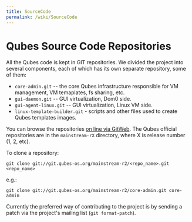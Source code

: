```yaml
---
title: SourceCode
permalink: /wiki/SourceCode
---
```


Qubes Source Code Repositories
==============================

All the Qubes code is kept in GIT repositories. We divided the project into several components, each of which has its own separate repository, some of them:

-   `core-admin.git` -- the core Qubes infrastructure responsible for VM management, VM temaplates, fs sharing, etc.
-   `gui-daemon.git` -- GUI virtualization, Dom0 side.
-   `gui-agent-linux.git` -- GUI virtualization, Linux VM side.
-   `linux-template-builder.git` - scripts and other files used to create Qubes templates images.

You can browse the repositories [​on line via GitWeb](http://git.qubes-os.org/gitweb/). The Qubes official repositories are in the `mainstream-rX` directory, where X is release number (1, 2, etc).

To clone a repository:

``` {.wiki}
git clone git://git.qubes-os.org/mainstream-r2/<repo_name>.git <repo_name>
```

e.g.:

``` {.wiki}
git clone git://git.qubes-os.org/mainstream-r2/core-admin.git core-admin
```

Currently the preferred way of contributing to the project is by sending a patch via the project's mailing list (`git format-patch`).
